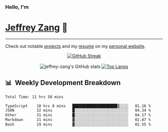
### Hello, I'm 
# [Jeffrey Zang](https://www.linkedin.com/in/jeffreyzang/) 🦀

---

Check out notable [projects](https://jeffz.dev/projects) and my [resume](https://jeffz.dev/resume) on my [personal website](https://jeffz.dev/).

<div align = 'center'>

[![GitHub Streak](https://github-readme-streak-stats.herokuapp.com/?user=jeffrey-zang&theme=tokyonight)](https://git.io/streak-stats)
<br></br>
![jeffrey-zang's GitHub stats](https://github-readme-stats.vercel.app/api?username=jeffrey-zang&show_icons=true&theme=tokyonight&hide_rank=true&hide=stars) 
[![Top Langs](https://github-readme-stats.vercel.app/api/top-langs/?username=jeffrey-zang&hide=ShaderLab,HLSL&layout=compact&theme=tokyonight)](https://github.com/anuraghazra/github-readme-stats)

</div>

## 📊 &nbsp;Weekly Development Breakdown
<!--START_SECTION:waka-->

```txt
Total Time: 11 hrs 58 mins

TypeScript    10 hrs 8 mins   ████████████████████▒░░░░   81.16 %
JSON          32 mins         █░░░░░░░░░░░░░░░░░░░░░░░░   04.34 %
Other         31 mins         █░░░░░░░░░░░░░░░░░░░░░░░░   04.17 %
Markdown      21 mins         ▓░░░░░░░░░░░░░░░░░░░░░░░░   02.87 %
Bash          19 mins         ▓░░░░░░░░░░░░░░░░░░░░░░░░   02.55 %
```

<!--END_SECTION:waka-->

